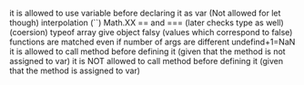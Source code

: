 it is allowed to use variable before declaring it as var (Not allowed for let though)
interpolation (``)
Math.XX
== and === (later checks type as well) (coersion)
typeof array give object
falsy (values which correspond to false)
functions are matched even if number of args are different
undefind+1=NaN
it is allowed to call method before defining it (given that the method is not assigned to var)
it is NOT allowed to call method before defining it (given that the method is assigned to var)
